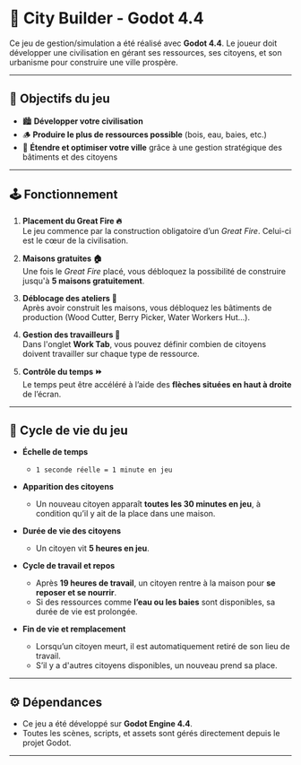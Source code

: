 
# 🌆 City Builder - Godot 4.4

Ce jeu de gestion/simulation a été réalisé avec **Godot 4.4**. Le joueur doit développer une civilisation en gérant ses ressources, ses citoyens, et son urbanisme pour construire une ville prospère.

---

## 🎯 Objectifs du jeu

- 🏙 **Développer votre civilisation**  
- 🪵 **Produire le plus de ressources possible** (bois, eau, baies, etc.)  
- 🧱 **Étendre et optimiser votre ville** grâce à une gestion stratégique des bâtiments et des citoyens

---

## 🕹 Fonctionnement

1. **Placement du Great Fire 🔥**  
   Le jeu commence par la construction obligatoire d’un *Great Fire*. Celui-ci est le cœur de la civilisation.

2. **Maisons gratuites 🏠**  
   Une fois le *Great Fire* placé, vous débloquez la possibilité de construire jusqu'à **5 maisons gratuitement**.

3. **Déblocage des ateliers 🔨**  
   Après avoir construit les maisons, vous débloquez les bâtiments de production (Wood Cutter, Berry Picker, Water Workers Hut...).

4. **Gestion des travailleurs 👷**  
   Dans l'onglet **Work Tab**, vous pouvez définir combien de citoyens doivent travailler sur chaque type de ressource.

5. **Contrôle du temps ⏩**  
   Le temps peut être accéléré à l’aide des **flèches situées en haut à droite** de l’écran.

---

## 🔁 Cycle de vie du jeu

- **Échelle de temps**  
  - `1 seconde réelle = 1 minute en jeu`

- **Apparition des citoyens**  
  - Un nouveau citoyen apparaît **toutes les 30 minutes en jeu**, à condition qu’il y ait de la place dans une maison.

- **Durée de vie des citoyens**  
  - Un citoyen vit **5 heures en jeu**.

- **Cycle de travail et repos**  
  - Après **19 heures de travail**, un citoyen rentre à la maison pour **se reposer et se nourrir**.  
  - Si des ressources comme **l’eau ou les baies** sont disponibles, sa durée de vie est prolongée.

- **Fin de vie et remplacement**  
  - Lorsqu’un citoyen meurt, il est automatiquement retiré de son lieu de travail.  
  - S’il y a d'autres citoyens disponibles, un nouveau prend sa place.

---

## ⚙️ Dépendances

- Ce jeu a été développé sur **Godot Engine 4.4**.
- Toutes les scènes, scripts, et assets sont gérés directement depuis le projet Godot.

---
